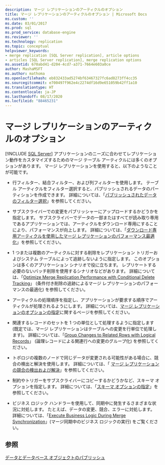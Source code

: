 ```yaml
---
description: マージ レプリケーションのアーティクルのオプション
title: マージ レプリケーションのアーティクルのオプション | Microsoft Docs
ms.custom: ''
ms.date: 03/01/2017
ms.prod: sql
ms.prod_service: database-engine
ms.reviewer: ''
ms.technology: replication
ms.topic: conceptual
helpviewer_keywords:
- merge replication [SQL Server replication], article options
- articles [SQL Server replication], merge replication options
ms.assetid: 670abd41-d204-4cd7-a371-7664e603a0ce
author: MashaMSFT
ms.author: mathoma
ms.openlocfilehash: eb832433ad5274bf63467327fc6ad8273ff4cc35
ms.sourcegitcommit: e700497f962e4c2274df16d9e651059b42ff1a10
ms.translationtype: HT
ms.contentlocale: ja-JP
ms.lasthandoff: 08/17/2020
ms.locfileid: "88465231"
---
```

# <a name="article-options-for-merge-replication"></a>マージ レプリケーションのアーティクルのオプション
[!INCLUDE [SQL Server](../../../includes/applies-to-version/sqlserver.md)]
  アプリケーションのニーズに合わせてレプリケーション動作をカスタマイズするためのマージ テーブル アーティクルには多くのオプションがあります。 マージ レプリケーションを使用すると、以下のようなことが可能です。  
  
-   行フィルター、結合フィルター、および列フィルターを使用します。 テーブル アーティクルをフィルター選択すると、パブリッシュされるデータのパーティションを作成できます。 詳細については、「[パブリッシュされたデータのフィルター選択](../../../relational-databases/replication/publish/filter-published-data.md)」を参照してください。  
  
-   サブスクライバーでの変更をパブリッシャーにアップロードするかどうかを指定します。 サブスクライバーでデータの一部またはすべてが読み取り専用であるアプリケーションでは、アーティクルをダウンロード専用にすることにより、パフォーマンスが向上します。 詳細については、「[ダウンロード専用アーティクルを使用したマージ レプリケーションのパフォーマンス最適化](../../../relational-databases/replication/merge/optimize-merge-replication-performance-with-download-only-articles.md)」を参照してください。  
  
-   1 つまたは複数のアーティクルに対する削除をレプリケーション トリガーおよびシステム テーブルによって追跡しないように指定します。 このオプションは多くのアプリケーション シナリオで役に立ちます。 レプリケートする必要のないバッチ削除を使用するシナリオなどがあります。 詳細については、「[Optimize Merge Replication Performance with Conditional Delete Tracking](../../../relational-databases/replication/merge/optimize-merge-replication-performance-with-conditional-delete-tracking.md)」 (条件付き削除の追跡によるマージ レプリケーションのパフォーマンスの最適化) を参照してください。  
  
-   アーティクルの処理順序を指定し、アプリケーションが要求する順序でアーティクルが処理されるようにします。 詳細については、[マージ レプリケーションのオプションの指定](../../../relational-databases/replication/merge/specify-merge-replication-properties.md)に関するページを参照してください。  
  
-   関連するレコードのセットを 1 つの単位として処理するように指定します (既定では、マージ レプリケーションはテーブルへの変更を行単位で処理します)。 詳細については、「[Group Changes to Related Rows with Logical Records](../../../relational-databases/replication/merge/group-changes-to-related-rows-with-logical-records.md)」 (論理レコードによる関連行への変更のグループ化) を参照してください。  
  
-   トポロジの複数のノードで同じデータが変更される可能性がある場合に、競合の検出と解決を使用します。 詳細については、「 [マージ レプリケーションの競合の検出および解決](../../../relational-databases/replication/merge/advanced-merge-replication-conflict-detection-and-resolution.md)」を参照してください。  
  
-   制約やトリガーをサブスクライバーにコピーするかどうかなど、スキーマ オプションを指定します。 詳細については、「[スキーマ オプションの指定](../../../relational-databases/replication/publish/specify-schema-options.md)」を参照してください。  
  
-   ビジネス ロジック ハンドラーを使用して、同期中に発生するさまざまな状況に対処します。 たとえば、データの変更、競合、エラーに対処します。 詳細については、「[Execute Business Logic During Merge Synchronization](../../../relational-databases/replication/merge/execute-business-logic-during-merge-synchronization.md)」(マージ同期中のビジネス ロジックの実行) をご覧ください。  
  
## <a name="see-also"></a>参照  
 [データとデータベース オブジェクトのパブリッシュ](../../../relational-databases/replication/publish/publish-data-and-database-objects.md)  
  
  
